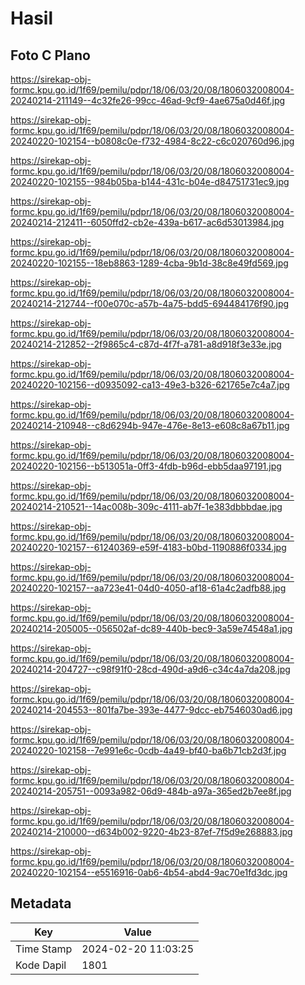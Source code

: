 # Hasil

## Foto C Plano

https://sirekap-obj-formc.kpu.go.id/1f69/pemilu/pdpr/18/06/03/20/08/1806032008004-20240214-211149--4c32fe26-99cc-46ad-9cf9-4ae675a0d46f.jpg

https://sirekap-obj-formc.kpu.go.id/1f69/pemilu/pdpr/18/06/03/20/08/1806032008004-20240220-102154--b0808c0e-f732-4984-8c22-c6c020760d96.jpg

https://sirekap-obj-formc.kpu.go.id/1f69/pemilu/pdpr/18/06/03/20/08/1806032008004-20240220-102155--984b05ba-b144-431c-b04e-d84751731ec9.jpg

https://sirekap-obj-formc.kpu.go.id/1f69/pemilu/pdpr/18/06/03/20/08/1806032008004-20240214-212411--6050ffd2-cb2e-439a-b617-ac6d53013984.jpg

https://sirekap-obj-formc.kpu.go.id/1f69/pemilu/pdpr/18/06/03/20/08/1806032008004-20240220-102155--18eb8863-1289-4cba-9b1d-38c8e49fd569.jpg

https://sirekap-obj-formc.kpu.go.id/1f69/pemilu/pdpr/18/06/03/20/08/1806032008004-20240214-212744--f00e070c-a57b-4a75-bdd5-694484176f90.jpg

https://sirekap-obj-formc.kpu.go.id/1f69/pemilu/pdpr/18/06/03/20/08/1806032008004-20240214-212852--2f9865c4-c87d-4f7f-a781-a8d918f3e33e.jpg

https://sirekap-obj-formc.kpu.go.id/1f69/pemilu/pdpr/18/06/03/20/08/1806032008004-20240220-102156--d0935092-ca13-49e3-b326-621765e7c4a7.jpg

https://sirekap-obj-formc.kpu.go.id/1f69/pemilu/pdpr/18/06/03/20/08/1806032008004-20240214-210948--c8d6294b-947e-476e-8e13-e608c8a67b11.jpg

https://sirekap-obj-formc.kpu.go.id/1f69/pemilu/pdpr/18/06/03/20/08/1806032008004-20240220-102156--b513051a-0ff3-4fdb-b96d-ebb5daa97191.jpg

https://sirekap-obj-formc.kpu.go.id/1f69/pemilu/pdpr/18/06/03/20/08/1806032008004-20240214-210521--14ac008b-309c-4111-ab7f-1e383dbbbdae.jpg

https://sirekap-obj-formc.kpu.go.id/1f69/pemilu/pdpr/18/06/03/20/08/1806032008004-20240220-102157--61240369-e59f-4183-b0bd-1190886f0334.jpg

https://sirekap-obj-formc.kpu.go.id/1f69/pemilu/pdpr/18/06/03/20/08/1806032008004-20240220-102157--aa723e41-04d0-4050-af18-61a4c2adfb88.jpg

https://sirekap-obj-formc.kpu.go.id/1f69/pemilu/pdpr/18/06/03/20/08/1806032008004-20240214-205005--056502af-dc89-440b-bec9-3a59e74548a1.jpg

https://sirekap-obj-formc.kpu.go.id/1f69/pemilu/pdpr/18/06/03/20/08/1806032008004-20240214-204727--c98f91f0-28cd-490d-a9d6-c34c4a7da208.jpg

https://sirekap-obj-formc.kpu.go.id/1f69/pemilu/pdpr/18/06/03/20/08/1806032008004-20240214-204553--801fa7be-393e-4477-9dcc-eb7546030ad6.jpg

https://sirekap-obj-formc.kpu.go.id/1f69/pemilu/pdpr/18/06/03/20/08/1806032008004-20240220-102158--7e991e6c-0cdb-4a49-bf40-ba6b71cb2d3f.jpg

https://sirekap-obj-formc.kpu.go.id/1f69/pemilu/pdpr/18/06/03/20/08/1806032008004-20240214-205751--0093a982-06d9-484b-a97a-365ed2b7ee8f.jpg

https://sirekap-obj-formc.kpu.go.id/1f69/pemilu/pdpr/18/06/03/20/08/1806032008004-20240214-210000--d634b002-9220-4b23-87ef-7f5d9e268883.jpg

https://sirekap-obj-formc.kpu.go.id/1f69/pemilu/pdpr/18/06/03/20/08/1806032008004-20240220-102154--e5516916-0ab6-4b54-abd4-9ac70e1fd3dc.jpg


## Metadata

| Key        | Value               |
| ---------- | ------------------- |
| Time Stamp | 2024-02-20 11:03:25 |
| Kode Dapil | 1801                |



